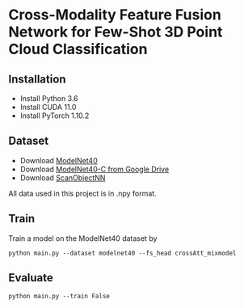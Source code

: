 # Cross-Modality Feature Fusion Network for Few-Shot 3D Point Cloud Classification

## Installation

* Install Python 3.6
* Install CUDA 11.0
* Install PyTorch 1.10.2


## Dataset

* Download [ModelNet40](https://modelnet.cs.princeton.edu/)
* Download [ModelNet40-C from Google Drive](https://drive.google.com/drive/folders/10YeQRh92r_WdL-Dnog2zQfFr03UW4qXX)
* Download [ScanObjectNN](https://hkust-vgd.github.io/scanobjectnn/)

All data used in this project is in .npy format.
## Train
Train a model on the ModelNet40 dataset by
```
python main.py --dataset modelnet40 --fs_head crossAtt_mixmodel
```

## Evaluate
```
python main.py --train False
```
